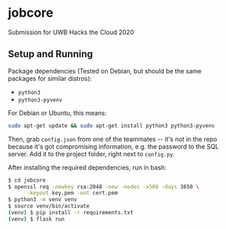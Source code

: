 # jobcore
Submission for UWB Hacks the Cloud 2020

## Setup and Running
Package dependencies (Tested on Debian, but should be the same packages
for similar distros):
- `python3`
- `python3-pyvenv`

For Debian or Ubuntu, this means:
```bash
sudo apt-get update && sudo apt-get install python3 python3-pyvenv
```

Then, grab `config.json` from one of the teammates -- it's not in the
repo because it's got compromising information, e.g. the password to
the SQL server. Add it to the project folder, right next to `config.py`.

After installing the required dependencies, run in bash:

```bash
$ cd jobcore
$ openssl req -newkey rsa:2048 -new -nodes -x509 -days 3650 \
      -keyout key.pem -out cert.pem
$ python3 -m venv venv
$ source venv/bin/activate
(venv) $ pip install -r requirements.txt
(venv) $ flask run
```
